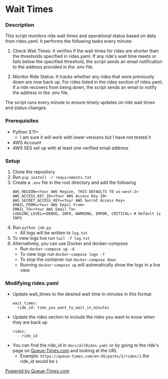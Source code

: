 # Wait Times

### Description
This script monitors ride wait times and operational status based on data from rides.yaml. It performs the following tasks every minute:

1. Check Wait Times: It verifies if the wait times for rides are shorter than the thresholds specified in rides.yaml. If any ride's wait time meets or falls below the specified threshold, the script sends an email notification to the address provided in the .env file.

2. Monitor Ride Status: It tracks whether any rides that were previously down are now back up. For rides listed in the rides section of rides.yaml, if a ride recovers from being down, the script sends an email to notify the address in the .env file.

The script runs every minute to ensure timely updates on ride wait times and status changes.

### Prerequisites
- Python 3.11+
    - I am sure it will work with lower versions but I have not tested it
- AWS Account
- AWS SES set up with at least one verified email address

### Setup
1. Clone the repository
2. Run `pip install -r requirements.txt`
3. Create a `.env` file in the root directory and add the following
    ```
    AWS_REGION=<Your AWS Region, THIS DEFAULTS TO us-west-2>
    AWS_ACCESS_KEY_ID=<Your AWS Access Key ID>
    AWS_SECRET_ACCESS_KEY=<Your AWS Secret Access Key>
    EMAIL_FROM=<Your AWS Email From>
    EMAIL_TO=<Your AWS Email To>
    LOGGING_LEVEL=<DEBUG, INFO, WARNING, ERROR, CRITICAL> # Default is INFO
    ```
4. Run `python job.py`
    - All logs will be written to `log.txt`
5. To view logs live run `tail -f log.txt`
6. Alternatively, you can use Docker and docker-compose
    - Run `docker-compose up -d`
    - To view logs run `docker-compose logs -f`
    - To stop the container run `docker-compose down`
    - Running `docker-compose up` will automatically show the logs in a live view

### Modifying rides.yaml
- Update wait_times to the desired wait time in minutes in this format
    ```
    wait_times:
      ride_id: time_you_want_to_wait_in_minutes
    ```
- Update the rides section to include the rides you want to know when they are back up
    ```
    rides:
      - ride_id
    ```
- You can find the ride_id in `docs/allRides.yaml` or by going to the ride's page on [Queue-Times.com](https://queue-times.com/en-US) and looking at the URL
    - Example: `https://queue-times.com/en-US/parks/1/rides/1` the ride_id would be `1`

[Powered by Queue-Times.com](https://queue-times.com/en-US)